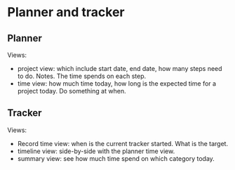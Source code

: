 # Planner and tracker

## Planner
Views:
- project view: which include start date, end date, how many steps need to do. Notes. The time spends on each step.
- time view: how much time today, how long is the expected time for a project today. Do something at when.

## Tracker
Views:
- Record time view: when is the current tracker started. What is the target.
- timeline view: side-by-side with the planner time view.
- summary view: see how much time spend on which category today.

